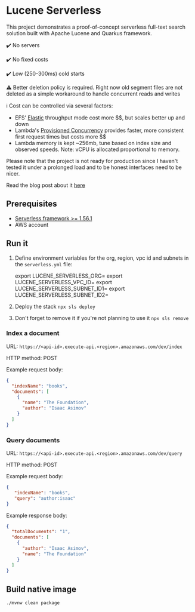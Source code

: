 # Lucene Serverless

This project demonstrates a proof-of-concept serverless full-text search solution built with Apache Lucene and Quarkus framework.

✔️ No servers

✔️ No fixed costs

✔️ Low (250-300ms) cold starts

⚠️ Better deletion policy is required. Right now old segment files are not deleted as a simple workaround to handle concurrent reads and writes

ℹ️ Cost can be controlled via several factors:

* EFS' [Elastic](https://docs.aws.amazon.com/efs/latest/ug/performance.html#throughput-modes) throughput mode cost more $$, but scales better up and down
* Lambda's [Provisioned Concurrency](https://docs.aws.amazon.com/lambda/latest/dg/provisioned-concurrency.html) provides faster, more consistent first request times but costs more $$
* Lambda memory is kept ~256mb, tune based on index size and observed speeds. Note: vCPU is allocated proportional to memory.

Please note that the project is not ready for production since I haven't tested it under a prolonged load and to be honest interfaces need to be nicer.

Read the blog post about it [here](https://medium.com/@arsenyyankovski/serverless-full-text-search-with-aws-lambda-and-efs-cf24e1b6fe3b)

## Prerequisites
- [Serverless framework >= 1.56.1](https://serverless.com/framework/docs/getting-started/)
- AWS account

## Run it
1. Define environment variables for the org, region, vpc id and subnets in the `serverless.yml` file:

    export LUCENE_SERVERLESS_ORG=<org>
    export LUCENE_SERVERLESS_VPC_ID=<vpc-id>
    export LUCENE_SERVERLESS_SUBNET_ID1=<subnet-id1>
    export LUCENE_SERVERLESS_SUBNET_ID2=<subnet-id2>

2. Deploy the stack
   `npx sls deploy`

3. Don't forget to remove it if you're not planning to use it
   `npx sls remove`

### Index a document

URL: `https://<api-id>.execute-api.<region>.amazonaws.com/dev/index`

HTTP method: POST

Example request body:

```json
{
  "indexName": "books",
  "documents": [
    {
      "name": "The Foundation",
      "author": "Isaac Asimov"
    }
  ]
}
```

### Query documents

URL: `https://<api-id>.execute-api.<region>.amazonaws.com/dev/query`

HTTP method: POST

Example request body:

```json
{
   "indexName": "books",
   "query": "author:isaac"
}
```

Example response body:

```json
{
  "totalDocuments": "1",
  "documents": [
    {
      "author": "Isaac Asimov",
      "name": "The Foundation"
    }
  ]
}
```

## Build native image
`./mvnw clean package`
